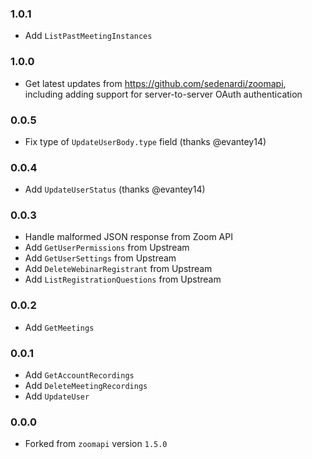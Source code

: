 ### 1.0.1
- Add `ListPastMeetingInstances`

### 1.0.0

- Get latest updates from https://github.com/sedenardi/zoomapi, including adding support for server-to-server OAuth authentication

### 0.0.5

- Fix type of `UpdateUserBody.type` field (thanks @evantey14)

### 0.0.4

- Add `UpdateUserStatus` (thanks @evantey14)

### 0.0.3

- Handle malformed JSON response from Zoom API
- Add `GetUserPermissions` from Upstream
- Add `GetUserSettings` from Upstream
- Add `DeleteWebinarRegistrant` from Upstream
- Add `ListRegistrationQuestions` from Upstream

### 0.0.2

- Add `GetMeetings`

### 0.0.1

- Add `GetAccountRecordings`
- Add `DeleteMeetingRecordings`
- Add `UpdateUser`

### 0.0.0

- Forked from `zoomapi` version `1.5.0`
